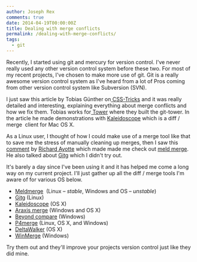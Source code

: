 ```yaml
---
author: Joseph Rex
comments: true
date: 2014-04-19T00:00:00Z
title: Dealing with merge conflicts
permalink: /dealing-with-merge-conflicts/
tags:
  - git
---
```

Recently, I started using git and mercury for version control. I've never really used any other version control system before these two. For most of my recent projects, I've chosen to make more use of git. Git is a really awesome version control system as I've heard from a lot of Pros coming from other version control system like Subversion (SVN).
<!--more-->

I just saw this article by Tobias Günther on[ CSS-Tricks][1] and it was really detailed and interesting, explaining everything about merge conflicts and  how we fix them. Tobias works for[ Tower][2] where they built the git-tower. In the article he made demonstrations with <a href="http://www.kaleidoscopeapp.com/" target="_blank">Kaleidoscope</a> which is a diff / merge  client for Mac OS X.

As a Linux user, I thought of how I could make use of a merge tool like that to save me the stress of manually cleaning up merges, then I saw this [comment][3] by [Richard Ayotte][4] which made made me check out <a href="http://meldmerge.org" target="_blank">meld merge</a>. He also talked about <a href="https://wiki.gnome.org/Apps/Gitg/" target="_blank">Gitg</a> which I didn't try out.

It's barely a day since I've been using it and it has helped me come a long way on my current project. I'll just gather up all the diff / merge tools I'm aware of for various OS below.

  * <a href="http://meldmerge.org" target="_blank">Meldmerge</a>  (Linux &#8211; *stable*, Windows and OS &#8211; *unstable*)
  * <a href="https://wiki.gnome.org/Apps/Gitg/" target="_blank">Gitg</a> (Linux)
  * <a href="http://www.kaleidoscopeapp.com/" target="_blank">Kaleidoscope</a> (OS X)
  * <a href="http://www.araxis.com/merge" target="_blank">Araxis merge</a> (Windows and OS X)
  * <a href="http://www.scootersoftware.com/" target="_blank">Beyond compare</a> (Windows)
  * <a href="http://www.perforce.com/product/components/perforce-visual-merge-and-diff-tools" target="_blank">P4merge</a> (Linux, OS X, and Windows)
  * <a href="http://www.deltopia.com/compare-merge-sync/macosx" target="_blank">DeltaWalker</a> (OS X)
  * <a href="http://winmerge.org/" target="_blank">WinMerge</a> (Windows)

Try them out and they'll improve your projects version control just like they did mine.

 [1]: http://css-tricks.com/deal-merge-conflicts-git/
 [2]: http://www.git-tower.com/
 [3]: http://css-tricks.com/deal-merge-conflicts-git/#comment-1579934
 [4]: http://ayottesoftware.com/
